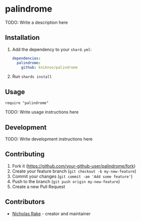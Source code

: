 # palindrome

TODO: Write a description here

## Installation

1. Add the dependency to your `shard.yml`:

   ```yaml
   dependencies:
     palindrome:
       github: kniknoo/palindrome
   ```

2. Run `shards install`

## Usage

```crystal
require "palindrome"
```

TODO: Write usage instructions here

## Development

TODO: Write development instructions here

## Contributing

1. Fork it (<https://github.com/your-github-user/palindrome/fork>)
2. Create your feature branch (`git checkout -b my-new-feature`)
3. Commit your changes (`git commit -am 'Add some feature'`)
4. Push to the branch (`git push origin my-new-feature`)
5. Create a new Pull Request

## Contributors

- [Nicholas Rake](https://github.com/your-github-user) - creator and maintainer
